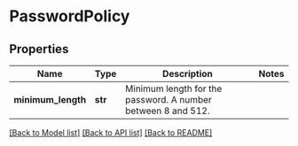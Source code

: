# PasswordPolicy

## Properties
Name | Type | Description | Notes
------------ | ------------- | ------------- | -------------
**minimum_length** | **str** | Minimum length for the password. A number between 8 and 512. | 

[[Back to Model list]](../README.md#documentation-for-models) [[Back to API list]](../README.md#documentation-for-api-endpoints) [[Back to README]](../README.md)


